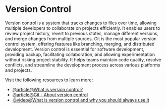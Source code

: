# Version Control

Version control is a system that tracks changes to files over time, allowing multiple developers to collaborate on projects efficiently. It enables users to review project history, revert to previous states, manage different versions, and merge changes from multiple sources. Git is the most popular version control system, offering features like branching, merging, and distributed development. Version control is essential for software development, providing backup, facilitating collaboration, and allowing experimentation without risking project stability. It helps teams maintain code quality, resolve conflicts, and streamline the development process across various platforms and projects.

Visit the following resources to learn more:

- [@article@What is version control?](https://www.atlassian.com/git/tutorials/what-is-version-control)
- [@article@Git - About version control](https://git-scm.com/book/en/v2/Getting-Started-About-Version-Control)
- [@video@What is version control and why you should always use it](https://www.youtube.com/watch?v=IeXhYROClZk)
